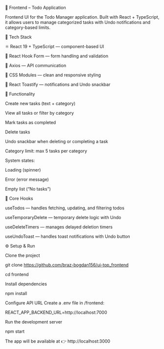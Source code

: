📘 Frontend – Todo Application

Frontend UI for the Todo Manager application.
Built with React + TypeScript, it allows users to manage categorized tasks with Undo notifications and category-based limits.

🧩 Tech Stack

⚛️ React 19 + TypeScript — component-based UI

🧰 React Hook Form — form handling and validation

📡 Axios — API communication

🎨 CSS Modules  — clean and responsive styling

🔔 React Toastify — notifications and Undo snackbar


🚀 Functionality

Create new tasks (text + category)

View all tasks or filter by category

Mark tasks as completed

Delete tasks

Undo snackbar when deleting or completing a task

Category limit: max 5 tasks per category

System states:

Loading (spinner)

Error (error message)

Empty list (“No tasks”)

🧠 Core Hooks

useTodos — handles fetching, updating, and filtering todos

useTemporaryDelete — temporary delete logic with Undo

useDeleteTimers — manages delayed deletion timers

useUndoToast — handles toast notifications with Undo button


⚙️ Setup & Run

Clone the project

git clone https://github.com/braz-bogdan156/ui-top_frontend

cd frontend


Install dependencies

npm install


Configure API URL
Create a .env file in /frontend:

REACT_APP_BACKEND_URL=http://localhost:7000

Run the development server

npm start

The app will be available at 👉 http://localhost:3000